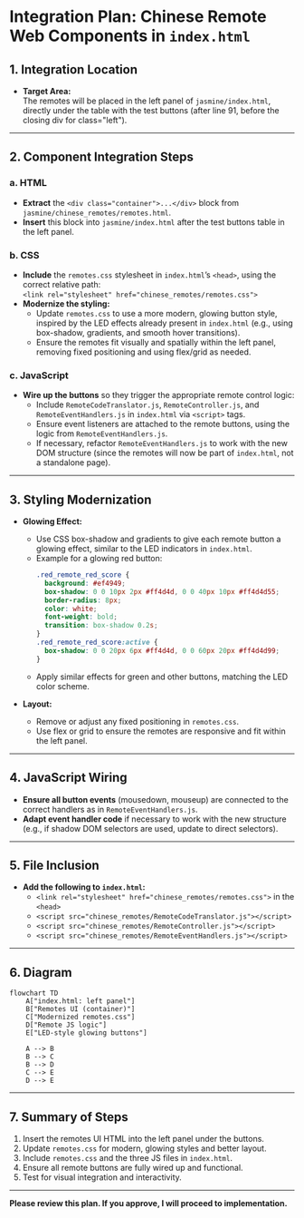 # Integration Plan: Chinese Remote Web Components in `index.html`

## 1. Integration Location

- **Target Area:**  
  The remotes will be placed in the left panel of `jasmine/index.html`, directly under the table with the test buttons (after line 91, before the closing div for class="left").

---

## 2. Component Integration Steps

### a. HTML

- **Extract** the `<div class="container">...</div>` block from `jasmine/chinese_remotes/remotes.html`.
- **Insert** this block into `jasmine/index.html` after the test buttons table in the left panel.

### b. CSS

- **Include** the `remotes.css` stylesheet in `index.html`’s `<head>`, using the correct relative path:  
  `<link rel="stylesheet" href="chinese_remotes/remotes.css">`
- **Modernize the styling:**
  - Update `remotes.css` to use a more modern, glowing button style, inspired by the LED effects already present in `index.html` (e.g., using box-shadow, gradients, and smooth hover transitions).
  - Ensure the remotes fit visually and spatially within the left panel, removing fixed positioning and using flex/grid as needed.

### c. JavaScript

- **Wire up the buttons** so they trigger the appropriate remote control logic:
  - Include `RemoteCodeTranslator.js`, `RemoteController.js`, and `RemoteEventHandlers.js` in `index.html` via `<script>` tags.
  - Ensure event listeners are attached to the remote buttons, using the logic from `RemoteEventHandlers.js`.
  - If necessary, refactor `RemoteEventHandlers.js` to work with the new DOM structure (since the remotes will now be part of `index.html`, not a standalone page).

---

## 3. Styling Modernization

- **Glowing Effect:**  
  - Use CSS box-shadow and gradients to give each remote button a glowing effect, similar to the LED indicators in `index.html`.
  - Example for a glowing red button:
    ```css
    .red_remote_red_score {
      background: #ef4949;
      box-shadow: 0 0 10px 2px #ff4d4d, 0 0 40px 10px #ff4d4d55;
      border-radius: 8px;
      color: white;
      font-weight: bold;
      transition: box-shadow 0.2s;
    }
    .red_remote_red_score:active {
      box-shadow: 0 0 20px 6px #ff4d4d, 0 0 60px 20px #ff4d4d99;
    }
    ```
  - Apply similar effects for green and other buttons, matching the LED color scheme.

- **Layout:**  
  - Remove or adjust any fixed positioning in `remotes.css`.
  - Use flex or grid to ensure the remotes are responsive and fit within the left panel.

---

## 4. JavaScript Wiring

- **Ensure all button events** (mousedown, mouseup) are connected to the correct handlers as in `RemoteEventHandlers.js`.
- **Adapt event handler code** if necessary to work with the new structure (e.g., if shadow DOM selectors are used, update to direct selectors).

---

## 5. File Inclusion

- **Add the following to `index.html`:**
  - `<link rel="stylesheet" href="chinese_remotes/remotes.css">` in the `<head>`
  - `<script src="chinese_remotes/RemoteCodeTranslator.js"></script>`
  - `<script src="chinese_remotes/RemoteController.js"></script>`
  - `<script src="chinese_remotes/RemoteEventHandlers.js"></script>`

---

## 6. Diagram

```mermaid
flowchart TD
    A["index.html: left panel"]
    B["Remotes UI (container)"]
    C["Modernized remotes.css"]
    D["Remote JS logic"]
    E["LED-style glowing buttons"]

    A --> B
    B --> C
    B --> D
    C --> E
    D --> E
```

---

## 7. Summary of Steps

1. Insert the remotes UI HTML into the left panel under the buttons.
2. Update `remotes.css` for modern, glowing styles and better layout.
3. Include `remotes.css` and the three JS files in `index.html`.
4. Ensure all remote buttons are fully wired up and functional.
5. Test for visual integration and interactivity.

---

**Please review this plan. If you approve, I will proceed to implementation.**